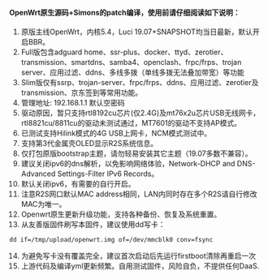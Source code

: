 #### OpenWrt原生源码+Simons的patch编译，使用前请仔细阅读如下说明：
1. 原版主线OpenWrt，内核5.4，Luci 19.07+SNAPSHOT均当日最新，默认开启BBR。
2. Full版包含adguard home、ssr-plus、docker、ttyd、zerotier、transmission、smartdns、samba4、openclash、frpc/frps、trojan server、应用过滤、ddns、多线多拨（单线多拨无法叠加带宽）等功能
3. Slim版仅有ssrp、trojan-server、frpc/frps、ddns、应用过滤、zerotier及transmission、京东签到等常用功能。 
4. 管理地址: 192.168.1.1 默认空密码
5. 驱动原因，暂只支持rtl8192cu芯片(仅2.4G)及mt76x2u芯片USB无线网卡，rtl8821cu/8811cu的驱动未测试通过，MT7601的驱动不支持AP模式。
6. 已测试支持Hilink模式的4G USB上网卡，NCM模式测试中。
7. 支持第3代金属壳OLED显示R2S系统信息。
8. 仅打包原版bootstrap主题，请勿轻易安装其它主题（19.07多数不兼容）。
9. 建议关闭ipv6的dns解析，以免影响网络体验，Network-DHCP and DNS-Advanced Settings-Filter IPv6 Records。
10. 默认关闭ipv6，有需要的自行开启。
11. 注意R2S网口默认MAC address相同，LAN内同时存在多个R2S请自行修改MAC为唯一。
12. Openwrt原生更新升级功能，支持各种备份、恢复及系统重置。
13. 从友善版固件刷写本固件，建议使用dd写卡：
```
dd if=/tmp/upload/openwrt.img of=/dev/mmcblk0 conv=fsync
```
14. 为避免写卡没有覆盖完全，建议首次启动后先运行firstboot清除再重启一次
15. 上游代码及编译yml更新频繁。自用测试固件，风险自负，不提供任何DaaS.
